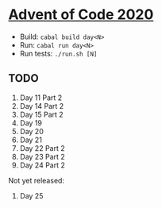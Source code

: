 [Advent of Code 2020](https://adventofcode.com/2020)
====================================================

- Build: `cabal build day<N>`
- Run: `cabal run day<N>`
- Run tests: `./run.sh [N]`

TODO
----

1. Day 11 Part 2
1. Day 14 Part 2
1. Day 15 Part 2
1. Day 19
1. Day 20
1. Day 21
1. Day 22 Part 2
1. Day 23 Part 2
1. Day 24 Part 2

Not yet released:

1. Day 25

